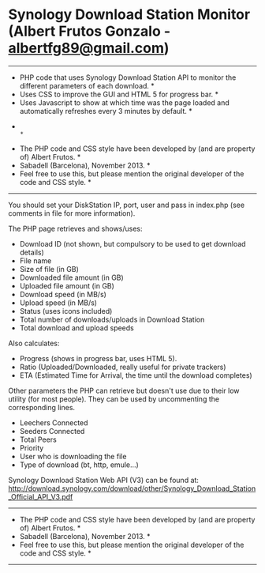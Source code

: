 Synology Download Station Monitor (Albert Frutos Gonzalo - albertfg89@gmail.com)
================================================================================

*********************************************************************************************************************
* PHP code that uses Synology Download Station API to monitor the different parameters of each download.            *
* Uses CSS to improve the GUI and HTML 5 for progress bar.                                                          *
* Uses Javascript to show at which time was the page loaded and automatically refreshes every 3 minutes by default. *
*                                                                                                                   *
* The PHP code and CSS style have been developed by (and are property of) Albert Frutos.                            *
* Sabadell (Barcelona), November 2013.                                                                              *
* Feel free to use this, but please mention the original developer of the code and CSS style.                       *
*********************************************************************************************************************

You should set your DiskStation IP, port, user and pass in index.php (see comments in file for more information).

The PHP page retrieves and shows/uses:

- Download ID (not shown, but compulsory to be used to get download details)
- File name
- Size of file (in GB)
- Downloaded file amount (in GB)
- Uploaded file amount (in GB)
- Download speed (in MB/s)
- Upload speed (in MB/s)
- Status (uses icons included)
- Total number of downloads/uploads in Download Station
- Total download and upload speeds

Also calculates:

- Progress (shows in progress bar, uses HTML 5).
- Ratio (Uploaded/Downloaded, really useful for private trackers)
- ETA (Estimated Time for Arrival, the time until the download completes)

Other parameters the PHP can retrieve but doesn't use due to their low utility (for most people). They can be used by uncommenting the corresponding lines.

- Leechers Connected
- Seeders Connected
- Total Peers
- Priority
- User who is downloading the file
- Type of download (bt, http, emule...)


Synology Download Station Web API (V3) can be found at: http://download.synology.com/download/other/Synology_Download_Station_Official_API_V3.pdf


*********************************************************************************************************************
* The PHP code and CSS style have been developed by (and are property of) Albert Frutos.                            *
* Sabadell (Barcelona), November 2013.                                                                              *
* Feel free to use this, but please mention the original developer of the code and CSS style.                       *
*********************************************************************************************************************

